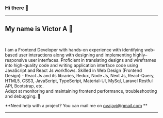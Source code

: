 ### Hi there 👋
------------------------------
My name is Victor A :handshake:
------------------------------
<br/>

I am a Frontend Developer with hands-on experience with identifying web-based user interactions along with designing and implementing highly–responsive user interfaces. Proficient in translating designs and wireframes into high-quality code and writing application interface code using JavaScript and React Js workflows. Skilled in Web Design (Frontend Design) - React Js and its libraries, Redux, Node Js, Next Js, React-Query, HTML5, CSS3, JavaScript, TypeScript, Material-UI, MySql, Laravel Restful API, Bootstrap, etc. <br/>
Adept at monitoring and maintaining frontend performance, troubleshooting and debugging. :muscle:

**Need help with a project? You can mail me on ovajayi@gmail.com **

----------------------------------------------------------------------------------------------------------------------------------
<!--
**oluwatoyinn/oluwatoyinn** is a ✨ _special_ ✨ repository because its `README.md` (this file) appears on your GitHub profile.

Here are some ideas to get you started:

- 🔭 I’m currently working on ...
- 🌱 I’m currently learning ...
- 👯 I’m looking to collaborate on ...
- 🤔 I’m looking for help with ...
- 💬 Ask me about ...
- 📫 How to reach me: ...
- 😄 Pronouns: ...
- ⚡ Fun fact: ...
-->

